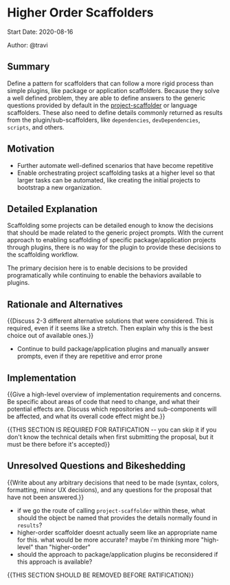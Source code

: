 # Higher Order Scaffolders

Start Date: 2020-08-16

Author: @travi

## Summary

Define a pattern for scaffolders that can follow a more rigid process than
simple plugins, like package or application scaffolders. Because they solve a
well defined problem, they are able to define answers to the generic questions
provided by default in the [project-scaffolder](https://github.com/travi/project-scaffolder)
or language scaffolders. These also need to define details commonly returned as
results from the plugin/sub-scaffolders, like `dependencies`,
`devDependencies`, `scripts`, and others.

## Motivation

* Further automate well-defined scenarios that have become repetitive
* Enable orchestrating project scaffolding tasks at a higher level so that
  larger tasks can be automated, like creating the initial projects to
  bootstrap a new organization.

## Detailed Explanation

Scaffolding some projects can be detailed enough to know the decisions that
should be made related to the generic project prompts. With the current
approach to enabling scaffolding of specific package/application projects
through plugins, there is no way for the plugin to provide these decisions to
the scaffolding workflow.

The primary decision here is to enable decisions to be provided programatically
while continuing to enable the behaviors available to plugins.

## Rationale and Alternatives

{{Discuss 2-3 different alternative solutions that were considered. This is
required, even if it seems like a stretch. Then explain why this is the best
choice out of available ones.}}

* Continue to build package/application plugins and manually answer prompts,
  even if they are repetitive and error prone

## Implementation

{{Give a high-level overview of implementation requirements and concerns. Be
specific about areas of code that need to change, and what their potential
effects are. Discuss which repositories and sub-components will be affected, and
what its overall code effect might be.}}

{{THIS SECTION IS REQUIRED FOR RATIFICATION -- you can skip it if you don't know
the technical details when first submitting the proposal, but it must be there
before it's accepted}}

## Unresolved Questions and Bikeshedding

{{Write about any arbitrary decisions that need to be made (syntax, colors,
formatting, minor UX decisions), and any questions for the proposal that have
not been answered.}}

* if we go the route of calling `project-scaffolder` within these, what should
  the object be named that provides the details normally found in `results`?
* higher-order scaffolder doesnt actually seem like an appropriate name for
  this. what would be more accurate? maybe i'm thinking more "high-level" than
  "higher-order"
* should the approach to package/application plugins be reconsidered if this
  approach is available?

{{THIS SECTION SHOULD BE REMOVED BEFORE RATIFICATION}}
